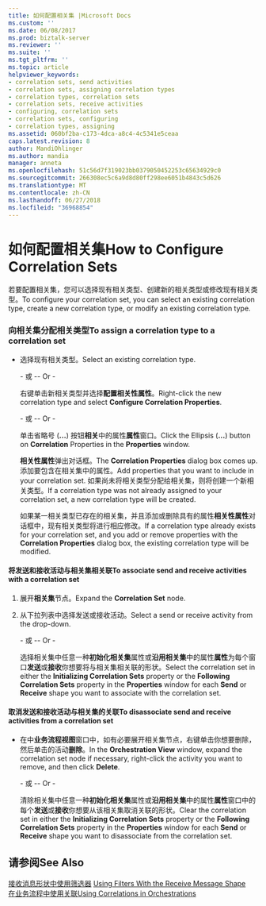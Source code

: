 ```yaml
---
title: 如何配置相关集 |Microsoft Docs
ms.custom: ''
ms.date: 06/08/2017
ms.prod: biztalk-server
ms.reviewer: ''
ms.suite: ''
ms.tgt_pltfrm: ''
ms.topic: article
helpviewer_keywords:
- correlation sets, send activities
- correlation sets, assigning correlation types
- correlation types, correlation sets
- correlation sets, receive activities
- configuring, correlation sets
- correlation sets, configuring
- correlation types, assigning
ms.assetid: 060bf2ba-c173-4dca-a8c4-4c5341e5ceaa
caps.latest.revision: 8
author: MandiOhlinger
ms.author: mandia
manager: anneta
ms.openlocfilehash: 51c56d7f319023bb0379050452253c65634929c0
ms.sourcegitcommit: 266308ec5c6a9d8d80ff298ee6051b4843c5d626
ms.translationtype: MT
ms.contentlocale: zh-CN
ms.lasthandoff: 06/27/2018
ms.locfileid: "36968854"
---
```

# <a name="how-to-configure-correlation-sets"></a><span data-ttu-id="ae71a-102">如何配置相关集</span><span class="sxs-lookup"><span data-stu-id="ae71a-102">How to Configure Correlation Sets</span></span>
<span data-ttu-id="ae71a-103">若要配置相关集，您可以选择现有相关类型、创建新的相关类型或修改现有相关类型。</span><span class="sxs-lookup"><span data-stu-id="ae71a-103">To configure your correlation set, you can select an existing correlation type, create a new correlation type, or modify an existing correlation type.</span></span>  
  
### <a name="to-assign-a-correlation-type-to-a-correlation-set"></a><span data-ttu-id="ae71a-104">向相关集分配相关类型</span><span class="sxs-lookup"><span data-stu-id="ae71a-104">To assign a correlation type to a correlation set</span></span>  
  
- <span data-ttu-id="ae71a-105">选择现有相关类型。</span><span class="sxs-lookup"><span data-stu-id="ae71a-105">Select an existing correlation type.</span></span>  
  
   <span data-ttu-id="ae71a-106">\- 或 -</span><span class="sxs-lookup"><span data-stu-id="ae71a-106">\- Or -</span></span>  
  
   <span data-ttu-id="ae71a-107">右键单击新相关类型并选择**配置相关性属性**。</span><span class="sxs-lookup"><span data-stu-id="ae71a-107">Right-click the new correlation type and select **Configure Correlation Properties**.</span></span>  
  
   <span data-ttu-id="ae71a-108">\- 或 -</span><span class="sxs-lookup"><span data-stu-id="ae71a-108">\- Or -</span></span>  
  
   <span data-ttu-id="ae71a-109">单击省略号 (**...**) 按钮**相关**中的属性**属性**窗口。</span><span class="sxs-lookup"><span data-stu-id="ae71a-109">Click the Ellipsis (**...**) button on **Correlation** Properties in the **Properties** window.</span></span>  
  
   <span data-ttu-id="ae71a-110">**相关性属性**弹出对话框。</span><span class="sxs-lookup"><span data-stu-id="ae71a-110">The **Correlation Properties** dialog box comes up.</span></span> <span data-ttu-id="ae71a-111">添加要包含在相关集中的属性。</span><span class="sxs-lookup"><span data-stu-id="ae71a-111">Add properties that you want to include in your correlation set.</span></span> <span data-ttu-id="ae71a-112">如果尚未将相关类型分配给相关集，则将创建一个新相关类型。</span><span class="sxs-lookup"><span data-stu-id="ae71a-112">If a correlation type was not already assigned to your correlation set, a new correlation type will be created.</span></span>  
  
  <span data-ttu-id="ae71a-113">如果某一相关类型已存在的相关集，并且添加或删除具有的属性**相关性属性**对话框中，现有相关类型将进行相应修改。</span><span class="sxs-lookup"><span data-stu-id="ae71a-113">If a correlation type already exists for your correlation set, and you add or remove properties with the **Correlation Properties** dialog box, the existing correlation type will be modified.</span></span>  
  
#### <a name="to-associate-send-and-receive-activities-with-a-correlation-set"></a><span data-ttu-id="ae71a-114">将发送和接收活动与相关集相关联</span><span class="sxs-lookup"><span data-stu-id="ae71a-114">To associate send and receive activities with a correlation set</span></span>  
  
1.  <span data-ttu-id="ae71a-115">展开**相关集**节点。</span><span class="sxs-lookup"><span data-stu-id="ae71a-115">Expand the **Correlation Set** node.</span></span>  
  
2.  <span data-ttu-id="ae71a-116">从下拉列表中选择发送或接收活动。</span><span class="sxs-lookup"><span data-stu-id="ae71a-116">Select a send or receive activity from the drop-down.</span></span>  
  
     <span data-ttu-id="ae71a-117">\- 或 -</span><span class="sxs-lookup"><span data-stu-id="ae71a-117">\- Or -</span></span>  
  
     <span data-ttu-id="ae71a-118">选择相关集中任意一种**初始化相关集**属性或**沿用相关集**中的属性**属性**为每个窗口**发送**或**接收**你想要将与相关集相关联的形状。</span><span class="sxs-lookup"><span data-stu-id="ae71a-118">Select the correlation set in either the **Initializing Correlation Sets** property or the **Following Correlation Sets** property in the **Properties** window for each **Send** or **Receive** shape you want to associate with the correlation set.</span></span>  
  
#### <a name="to-disassociate-send-and-receive-activities-from-a-correlation-set"></a><span data-ttu-id="ae71a-119">取消发送和接收活动与相关集的关联</span><span class="sxs-lookup"><span data-stu-id="ae71a-119">To disassociate send and receive activities from a correlation set</span></span>  
  
-   <span data-ttu-id="ae71a-120">在中**业务流程视图**窗口中，如有必要展开相关集节点，右键单击你想要删除，然后单击的活动**删除**。</span><span class="sxs-lookup"><span data-stu-id="ae71a-120">In the **Orchestration View** window, expand the correlation set node if necessary, right-click the activity you want to remove, and then click **Delete**.</span></span>  
  
     <span data-ttu-id="ae71a-121">\- 或 -</span><span class="sxs-lookup"><span data-stu-id="ae71a-121">\- Or -</span></span>  
  
     <span data-ttu-id="ae71a-122">清除相关集中任意一种**初始化相关集**属性或**沿用相关集**中的属性**属性**窗口中的每个**发送**或**接收**你想要从该相关集取消关联的形状。</span><span class="sxs-lookup"><span data-stu-id="ae71a-122">Clear the correlation set in either the **Initializing Correlation Sets** property or the **Following Correlation Sets** property in the **Properties** window for each **Send** or **Receive** shape you want to disassociate from the correlation set.</span></span>  
  
## <a name="see-also"></a><span data-ttu-id="ae71a-123">请参阅</span><span class="sxs-lookup"><span data-stu-id="ae71a-123">See Also</span></span>  
 <span data-ttu-id="ae71a-124">[接收消息形状中使用筛选器](../core/using-filters-with-the-receive-message-shape.md) </span><span class="sxs-lookup"><span data-stu-id="ae71a-124">[Using Filters With the Receive Message Shape](../core/using-filters-with-the-receive-message-shape.md) </span></span>  
 [<span data-ttu-id="ae71a-125">在业务流程中使用关联</span><span class="sxs-lookup"><span data-stu-id="ae71a-125">Using Correlations in Orchestrations</span></span>](../core/using-correlations-in-orchestrations.md)